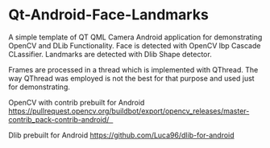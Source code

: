 # Qt-Android-Face-Landmarks
A simple template of QT QML Camera Android application for demonstrating OpenCV and DLib Functionality.
Face is detected with OpenCV lbp Cascade CLassifier.
Landmarks are detected with Dlib Shape detector.

Frames are processed in a thread which is implemented with QThread. The way QThread was employed is not the best for that purpose and used just for demonstrating.

OpenCV with contrib prebuilt for Android
https://pullrequest.opencv.org/buildbot/export/opencv_releases/master-contrib_pack-contrib-android/  

Dlib prebuilt for Android
https://github.com/Luca96/dlib-for-android

